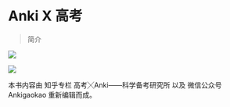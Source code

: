 # Anki X 高考
> 简介

![](..gitbook/assets/tim-jie-tu-20180912201641.png)

![](..gitbook/assets/tou-xiang.jpg)

本书内容由
知乎专栏
高考╳Anki——科学备考研究所
以及
微信公众号
 Ankigaokao 
重新编辑而成。


